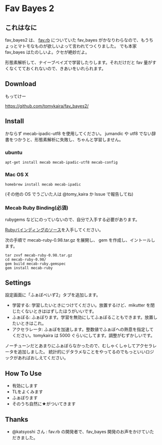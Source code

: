 Fav Bayes 2
============

これはなに
---------

fav_bayes2 は、 [fav.rb](https://github.com/katsyoshi/fav) についていた fav_bayes がかなりわらなので、もうちょっとマトモなものが欲しいよって言われてつくりました。
でも本家 fav_bayes はたのしいよ。クセが絶妙だよ。

形態素解析して、ナイーブベイズで学習したりします。それだけだと fav 量がすくなくてておくれないので、きあいをいれられます。

Download
--------

もってけー

https://github.com/tomykaira/fav_bayes2/

Install
-------

かならず mecab-ipadic-utf8 を使用してください。
jumandic や utf8 でない辞書をつかうと、形態素解析に失敗し、ちゃんと学習しません。

### ubuntu
    apt-get install mecab mecab-ipadic-utf8 mecab-config

### Mac OS X
    homebrew install mecab mecab-ipadic

(その他の OS でうごいた人は @tomy_kaira か Issue で報告してね)

### Mecab Ruby Binding(必須)

rubygems などにのっていないので、自分で入手する必要があります。

[Rubyバインディングのソース](http://sourceforge.net/projects/mecab/files/mecab-ruby/0.98/)を入手してください。

次の手順で mecab-ruby-0.98.tar.gz を展開し、 gem を作成し、イントールします。

    tar zxvf mecab-ruby-0.98.tar.gz
    cd mecab-ruby-0.98/
    gem build mecab-ruby.gemspec
    gem install mecab-ruby


Settings
--------

設定画面に「ふぁぼべいず2」タブを追加します。

* 学習する: 学習したいときにつけてください。放置するけど、mikutter を閉じたくないときははずしたほうがいいです。
* ふぁぼる: ふぁぼります。学習を無効にしてふぁぼることもできます。放置したいときはこれ。
* アクセラレータ: ふぁぼを加速します。整数値でふぁぼへの熱意を指定してください。tomykaira は 5000 ぐらいにしてます。調整がむずかしいです。

ノーチューンだとあまりにふぁぼらなかったので、むしゃくしゃしてアクセラレータを追加しました。
統計的にデタラメなことをやってるのでもっといいロジックがあればおしえてください。

How To Use
----------

* 有効にします
* TLをよくみます
* ふぁぼります
* そのうち自然に★がついてきます

Thanks
------
* @katsyoshi さん : fav.rb の開発者で、fav_bayes 開発のお声をかけていただきました。
